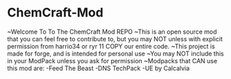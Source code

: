 ChemCraft-Mod
=============
~Welcome To To The ChemCraft Mod REPO
~This is an open source mod that you can feel free to contribute to, but you may NOT unless with explicit permission from harrio34 or ryr 11 COPY our entire code.
~This project is made for forge, and is intended for personal use
~You may NOT include this in your ModPack unless you ask for permission
~Modpacks that CAN use this mod are:
  -Feed The Beast
  -DNS TechPack
  -UE by Calcalvia
